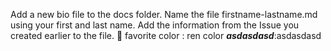 Add a new bio file to the docs folder.
Name the file firstname-lastname.md using your first and last name.
Add the information from the Issue you created earlier to the file.

favorite color : ren color
***asdasdasd***:asdasdasd
